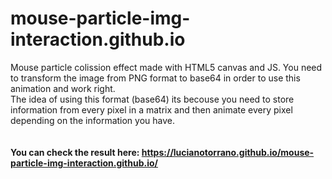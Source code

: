 # mouse-particle-img-interaction.github.io
Mouse particle colission effect made with HTML5 canvas and JS. You need to transform the image from PNG format to base64 in order to use this animation and work right.<br>
The idea of using this format (base64) its becouse you need to store information from every pixel in a matrix and then animate every pixel depending on the information you have.<br>
<br>
<br>
<b> You can check the result here: https://lucianotorrano.github.io/mouse-particle-img-interaction.github.io/<b>
